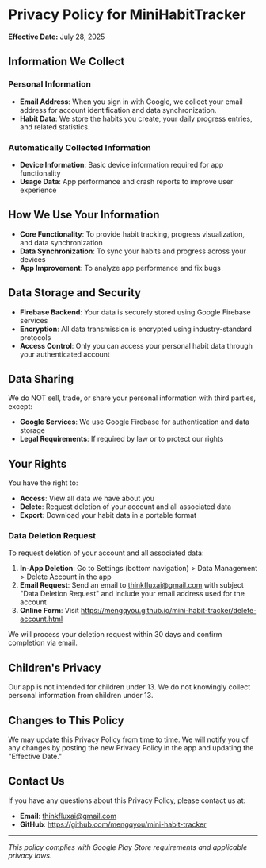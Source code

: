 # Privacy Policy for MiniHabitTracker

**Effective Date:** July 28, 2025

## Information We Collect

### Personal Information
- **Email Address**: When you sign in with Google, we collect your email address for account identification and data synchronization.
- **Habit Data**: We store the habits you create, your daily progress entries, and related statistics.

### Automatically Collected Information
- **Device Information**: Basic device information required for app functionality
- **Usage Data**: App performance and crash reports to improve user experience

## How We Use Your Information

- **Core Functionality**: To provide habit tracking, progress visualization, and data synchronization
- **Data Synchronization**: To sync your habits and progress across your devices
- **App Improvement**: To analyze app performance and fix bugs

## Data Storage and Security

- **Firebase Backend**: Your data is securely stored using Google Firebase services
- **Encryption**: All data transmission is encrypted using industry-standard protocols
- **Access Control**: Only you can access your personal habit data through your authenticated account

## Data Sharing

We do NOT sell, trade, or share your personal information with third parties, except:
- **Google Services**: We use Google Firebase for authentication and data storage
- **Legal Requirements**: If required by law or to protect our rights

## Your Rights

You have the right to:
- **Access**: View all data we have about you
- **Delete**: Request deletion of your account and all associated data
- **Export**: Download your habit data in a portable format

### Data Deletion Request

To request deletion of your account and all associated data:
1. **In-App Deletion**: Go to Settings (bottom navigation) > Data Management > Delete Account in the app
2. **Email Request**: Send an email to thinkfluxai@gmail.com with subject "Data Deletion Request" and include your email address used for the account
3. **Online Form**: Visit https://mengqyou.github.io/mini-habit-tracker/delete-account.html

We will process your deletion request within 30 days and confirm completion via email.

## Children's Privacy

Our app is not intended for children under 13. We do not knowingly collect personal information from children under 13.

## Changes to This Policy

We may update this Privacy Policy from time to time. We will notify you of any changes by posting the new Privacy Policy in the app and updating the "Effective Date."

## Contact Us

If you have any questions about this Privacy Policy, please contact us at:
- **Email**: thinkfluxai@gmail.com
- **GitHub**: https://github.com/mengqyou/mini-habit-tracker

---

*This policy complies with Google Play Store requirements and applicable privacy laws.*
